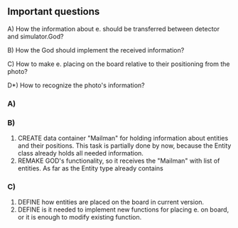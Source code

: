 ## Important questions
A) How the information about e. should be transferred between detector and simulator.God? 

B) How the God should implement the received information?

C) How to make e. placing on the board relative to their positioning from the photo?

D*) How to recognize the photo's information?

### A)

### B)
1. CREATE data container "Mailman" for holding information about entities and their positions.
This task is partially done by now, because the Entity class already holds all needed information.
2. REMAKE GOD's functionality, so it receives the "Mailman" with list of entities. As far as the Entity
type already contains 


### C)
1. DEFINE how entities are placed on the board in current version.
2. DEFINE is it needed to implement new functions for placing e. on board, or it is enough to modify existing function.
